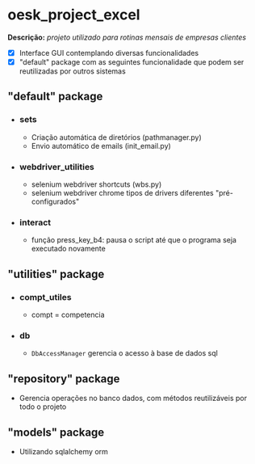 # oesk_project_excel

**Descrição:** _projeto utilizado para rotinas mensais de empresas clientes_

-   [x] Interface GUI contemplando diversas funcionalidades
-   [x] "default" package com as seguintes funcionalidade que podem ser reutilizadas por outros sistemas

## "default" package

-   ### sets
    -   Criação automática de diretórios (pathmanager.py)
    -   Envio automático de emails (init_email.py)
-   ### webdriver_utilities
    -   selenium webdriver shortcuts (wbs.py)
    -   selenium webdriver chrome tipos de drivers diferentes "pré-configurados"
-   ### interact
    -   função press_key_b4: pausa o script até que o programa seja executado novamente

## "utilities" package

-   ### compt_utiles
    - compt = competencia

-   ### db
    - `DbAccessManager` gerencia o acesso à base de dados sql

## "repository" package

-   Gerencia operações no banco dados, com métodos reutilizáveis por todo o projeto

## "models" package

- Utilizando sqlalchemy orm